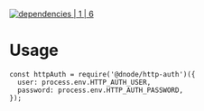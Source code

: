 [![dependencies | 1 | 6](https://img.shields.io/badge/dependencies-1%20|%206-blue.svg)](DEPENDENCIES.md)

# Usage

```
const httpAuth = require('@dnode/http-auth')({
  user: process.env.HTTP_AUTH_USER,
  password: process.env.HTTP_AUTH_PASSWORD,
});
```
